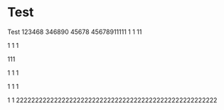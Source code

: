 # Test
Test
123468
346890
45678
45678911111
1
1
11

1
1
1

111

1
1
1

1
1
1

1
1
22222222222222222222222222222222222222222222222222222

